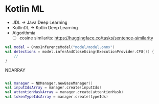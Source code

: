 # Kotlin ML

- JDL -> Java Deep Learning
- KotlinDL -> Kotlin Deep Learning
- Algorithmia 
  - [ ] cosine similarits: https://huggingface.co/tasks/sentence-similarity

```kotlin
val model = OnnxInferenceModel("model/model.onnx")
val detections = model.inferAndCloseUsing(ExecutionProvider.CPU()) {
    //
}
```

NDARRAY

```kotlin

val manager = NDManager.newBaseManager()
val inputIdsArray = manager.create(inputIds)
val attentionMaskArray = manager.create(attentionMask)
val tokenTypeIdsArray = manager.create(typeIds)

```
